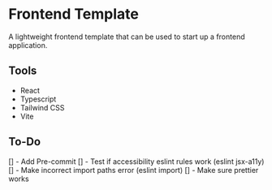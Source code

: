 # Frontend Template

A lightweight frontend template that can be used to start up a frontend application.

## Tools

- React
- Typescript
- Tailwind CSS
- Vite

## To-Do

[] - Add Pre-commit
[] - Test if accessibility eslint rules work (eslint jsx-a11y)
[] - Make incorrect import paths error (eslint import)
[] - Make sure prettier works

